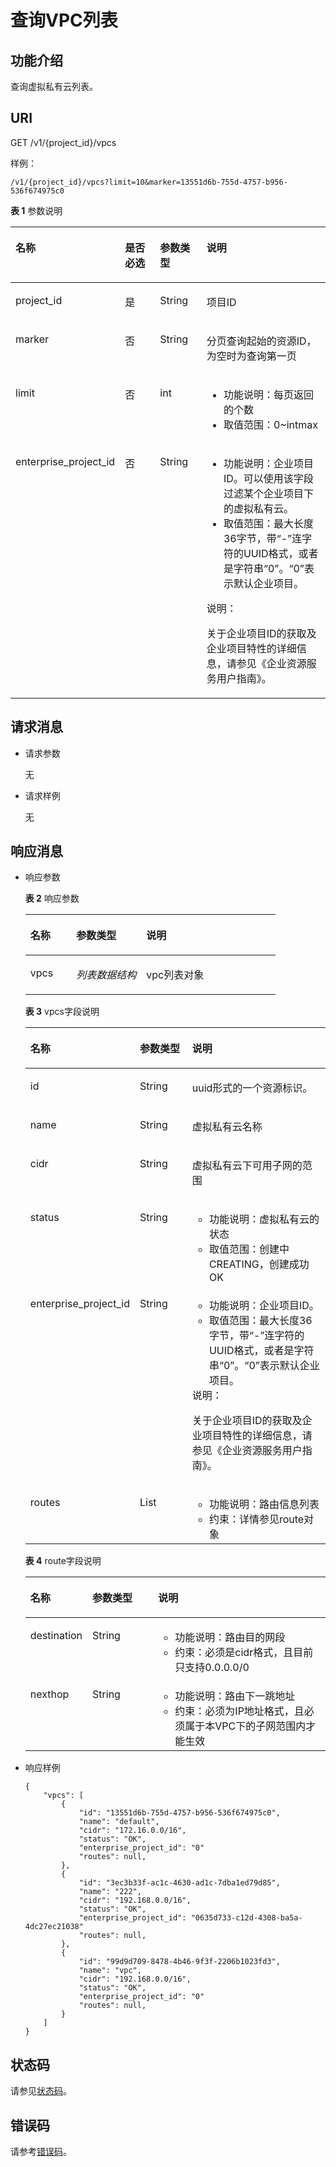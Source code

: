 # 查询VPC列表<a name="ZH-CN_TOPIC_0020090625"></a>

## 功能介绍<a name="section14477792"></a>

查询虚拟私有云列表。

## URI<a name="section63191266"></a>

GET /v1/\{project\_id\}/vpcs

样例：

```
/v1/{project_id}/vpcs?limit=10&marker=13551d6b-755d-4757-b956-536f674975c0
```

**表 1**  参数说明

<a name="table39337169"></a>
<table><thead align="left"><tr id="row33970761"><th class="cellrowborder" valign="top" width="15.6%" id="mcps1.2.5.1.1"><p id="p168245"><a name="p168245"></a><a name="p168245"></a>名称</p>
</th>
<th class="cellrowborder" valign="top" width="15.98%" id="mcps1.2.5.1.2"><p id="p13627845"><a name="p13627845"></a><a name="p13627845"></a>是否必选</p>
</th>
<th class="cellrowborder" valign="top" width="17.48%" id="mcps1.2.5.1.3"><p id="p17267522174356"><a name="p17267522174356"></a><a name="p17267522174356"></a>参数类型</p>
</th>
<th class="cellrowborder" valign="top" width="50.94%" id="mcps1.2.5.1.4"><p id="p30113633"><a name="p30113633"></a><a name="p30113633"></a>说明</p>
</th>
</tr>
</thead>
<tbody><tr id="row23285234"><td class="cellrowborder" valign="top" width="15.6%" headers="mcps1.2.5.1.1 "><p id="p7055840"><a name="p7055840"></a><a name="p7055840"></a>project_id</p>
</td>
<td class="cellrowborder" valign="top" width="15.98%" headers="mcps1.2.5.1.2 "><p id="p34652178"><a name="p34652178"></a><a name="p34652178"></a>是</p>
</td>
<td class="cellrowborder" valign="top" width="17.48%" headers="mcps1.2.5.1.3 "><p id="p56492018174356"><a name="p56492018174356"></a><a name="p56492018174356"></a>String</p>
</td>
<td class="cellrowborder" valign="top" width="50.94%" headers="mcps1.2.5.1.4 "><p id="p55363057"><a name="p55363057"></a><a name="p55363057"></a>项目ID</p>
</td>
</tr>
<tr id="row28505468"><td class="cellrowborder" valign="top" width="15.6%" headers="mcps1.2.5.1.1 "><p id="p27241609"><a name="p27241609"></a><a name="p27241609"></a>marker</p>
</td>
<td class="cellrowborder" valign="top" width="15.98%" headers="mcps1.2.5.1.2 "><p id="p59086710"><a name="p59086710"></a><a name="p59086710"></a>否</p>
</td>
<td class="cellrowborder" valign="top" width="17.48%" headers="mcps1.2.5.1.3 "><p id="p12450755174356"><a name="p12450755174356"></a><a name="p12450755174356"></a>String</p>
</td>
<td class="cellrowborder" valign="top" width="50.94%" headers="mcps1.2.5.1.4 "><p id="p24297067174412"><a name="p24297067174412"></a><a name="p24297067174412"></a>分页查询起始的资源ID，为空时为查询第一页</p>
</td>
</tr>
<tr id="row21315230"><td class="cellrowborder" valign="top" width="15.6%" headers="mcps1.2.5.1.1 "><p id="p48812047"><a name="p48812047"></a><a name="p48812047"></a>limit</p>
</td>
<td class="cellrowborder" valign="top" width="15.98%" headers="mcps1.2.5.1.2 "><p id="p61461766"><a name="p61461766"></a><a name="p61461766"></a>否</p>
</td>
<td class="cellrowborder" valign="top" width="17.48%" headers="mcps1.2.5.1.3 "><p id="p1878236174356"><a name="p1878236174356"></a><a name="p1878236174356"></a>int</p>
</td>
<td class="cellrowborder" valign="top" width="50.94%" headers="mcps1.2.5.1.4 "><a name="ul15798159502"></a><a name="ul15798159502"></a><ul id="ul15798159502"><li>功能说明：每页返回的个数</li><li>取值范围：0~intmax</li></ul>
</td>
</tr>
<tr id="row1068512542210"><td class="cellrowborder" valign="top" width="15.6%" headers="mcps1.2.5.1.1 "><p id="p55289571029"><a name="p55289571029"></a><a name="p55289571029"></a>enterprise_project_id</p>
</td>
<td class="cellrowborder" valign="top" width="15.98%" headers="mcps1.2.5.1.2 "><p id="p15529457128"><a name="p15529457128"></a><a name="p15529457128"></a>否</p>
</td>
<td class="cellrowborder" valign="top" width="17.48%" headers="mcps1.2.5.1.3 "><p id="p165291857925"><a name="p165291857925"></a><a name="p165291857925"></a>String</p>
</td>
<td class="cellrowborder" valign="top" width="50.94%" headers="mcps1.2.5.1.4 "><a name="ul152391731105011"></a><a name="ul152391731105011"></a><ul id="ul152391731105011"><li>功能说明：企业项目ID。可以使用该字段过滤某个企业项目下的虚拟私有云。</li><li>取值范围：最大长度36字节，带“-”连字符的UUID格式，或者是字符串“0”。“0”表示默认企业项目。</li></ul>
<div class="note" id="note104812057325"><a name="note104812057325"></a><a name="note104812057325"></a><span class="notetitle"> 说明： </span><div class="notebody"><p id="p13531165719211"><a name="p13531165719211"></a><a name="p13531165719211"></a>关于企业项目ID的获取及企业项目特性的详细信息，请参见《企业资源服务用户指南》。</p>
</div></div>
</td>
</tr>
</tbody>
</table>

## 请求消息<a name="section31850483"></a>

-   请求参数

    无

-   请求样例

    无


## 响应消息<a name="section18218892"></a>

-   响应参数

    **表 2**  响应参数

    <a name="table6229176715519"></a>
    <table><thead align="left"><tr id="row6055323715519"><th class="cellrowborder" valign="top" width="18.34%" id="mcps1.2.4.1.1"><p id="p586512615519"><a name="p586512615519"></a><a name="p586512615519"></a>名称</p>
    </th>
    <th class="cellrowborder" valign="top" width="27.97%" id="mcps1.2.4.1.2"><p id="p2771539415519"><a name="p2771539415519"></a><a name="p2771539415519"></a>参数类型</p>
    </th>
    <th class="cellrowborder" valign="top" width="53.690000000000005%" id="mcps1.2.4.1.3"><p id="p3035446115519"><a name="p3035446115519"></a><a name="p3035446115519"></a>说明</p>
    </th>
    </tr>
    </thead>
    <tbody><tr id="row4279228915519"><td class="cellrowborder" valign="top" width="18.34%" headers="mcps1.2.4.1.1 "><p id="p4362334815519"><a name="p4362334815519"></a><a name="p4362334815519"></a>vpcs</p>
    </td>
    <td class="cellrowborder" valign="top" width="27.97%" headers="mcps1.2.4.1.2 "><p id="p6059639815519"><a name="p6059639815519"></a><a name="p6059639815519"></a><em id="i1588689015618"><a name="i1588689015618"></a><a name="i1588689015618"></a>列表数据结构</em></p>
    </td>
    <td class="cellrowborder" valign="top" width="53.690000000000005%" headers="mcps1.2.4.1.3 "><p id="p1714182515519"><a name="p1714182515519"></a><a name="p1714182515519"></a>vpc列表对象</p>
    </td>
    </tr>
    </tbody>
    </table>

    **表 3**  vpcs字段说明

    <a name="table65129753"></a>
    <table><thead align="left"><tr id="row16647026"><th class="cellrowborder" valign="top" width="15.78%" id="mcps1.2.4.1.1"><p id="p6231886"><a name="p6231886"></a><a name="p6231886"></a>名称</p>
    </th>
    <th class="cellrowborder" valign="top" width="22%" id="mcps1.2.4.1.2"><p id="p25347041174441"><a name="p25347041174441"></a><a name="p25347041174441"></a>参数类型</p>
    </th>
    <th class="cellrowborder" valign="top" width="62.22%" id="mcps1.2.4.1.3"><p id="p18111828"><a name="p18111828"></a><a name="p18111828"></a>说明</p>
    </th>
    </tr>
    </thead>
    <tbody><tr id="row57771982"><td class="cellrowborder" valign="top" width="15.78%" headers="mcps1.2.4.1.1 "><p id="p49018956"><a name="p49018956"></a><a name="p49018956"></a>id</p>
    </td>
    <td class="cellrowborder" valign="top" width="22%" headers="mcps1.2.4.1.2 "><p id="p39844479174441"><a name="p39844479174441"></a><a name="p39844479174441"></a>String</p>
    </td>
    <td class="cellrowborder" valign="top" width="62.22%" headers="mcps1.2.4.1.3 "><p id="p27697526"><a name="p27697526"></a><a name="p27697526"></a>uuid形式的一个资源标识。</p>
    </td>
    </tr>
    <tr id="row47951145"><td class="cellrowborder" valign="top" width="15.78%" headers="mcps1.2.4.1.1 "><p id="p58837506"><a name="p58837506"></a><a name="p58837506"></a>name</p>
    </td>
    <td class="cellrowborder" valign="top" width="22%" headers="mcps1.2.4.1.2 "><p id="p6177377174441"><a name="p6177377174441"></a><a name="p6177377174441"></a>String</p>
    </td>
    <td class="cellrowborder" valign="top" width="62.22%" headers="mcps1.2.4.1.3 "><p id="p28235388174625"><a name="p28235388174625"></a><a name="p28235388174625"></a>虚拟私有云名称</p>
    </td>
    </tr>
    <tr id="row2894687"><td class="cellrowborder" valign="top" width="15.78%" headers="mcps1.2.4.1.1 "><p id="p33143133"><a name="p33143133"></a><a name="p33143133"></a>cidr</p>
    </td>
    <td class="cellrowborder" valign="top" width="22%" headers="mcps1.2.4.1.2 "><p id="p30605552174441"><a name="p30605552174441"></a><a name="p30605552174441"></a>String</p>
    </td>
    <td class="cellrowborder" valign="top" width="62.22%" headers="mcps1.2.4.1.3 "><p id="p48285594174625"><a name="p48285594174625"></a><a name="p48285594174625"></a>虚拟私有云下可用子网的范围</p>
    </td>
    </tr>
    <tr id="row40205569"><td class="cellrowborder" valign="top" width="15.78%" headers="mcps1.2.4.1.1 "><p id="p35425694"><a name="p35425694"></a><a name="p35425694"></a>status</p>
    </td>
    <td class="cellrowborder" valign="top" width="22%" headers="mcps1.2.4.1.2 "><p id="p63130643174441"><a name="p63130643174441"></a><a name="p63130643174441"></a>String</p>
    </td>
    <td class="cellrowborder" valign="top" width="62.22%" headers="mcps1.2.4.1.3 "><a name="ul99478214515"></a><a name="ul99478214515"></a><ul id="ul99478214515"><li>功能说明：虚拟私有云的状态</li><li>取值范围：创建中CREATING，创建成功OK</li></ul>
    </td>
    </tr>
    <tr id="row1340951516517"><td class="cellrowborder" valign="top" width="15.78%" headers="mcps1.2.4.1.1 "><p id="p28181711511"><a name="p28181711511"></a><a name="p28181711511"></a>enterprise_project_id</p>
    </td>
    <td class="cellrowborder" valign="top" width="22%" headers="mcps1.2.4.1.2 "><p id="p488171056"><a name="p488171056"></a><a name="p488171056"></a>String</p>
    </td>
    <td class="cellrowborder" valign="top" width="62.22%" headers="mcps1.2.4.1.3 "><a name="ul10874181418512"></a><a name="ul10874181418512"></a><ul id="ul10874181418512"><li>功能说明：企业项目ID。</li><li>取值范围：最大长度36字节，带“-”连字符的UUID格式，或者是字符串“0”。“0”表示默认企业项目。</li></ul>
    <div class="note" id="note49651516259"><a name="note49651516259"></a><a name="note49651516259"></a><span class="notetitle"> 说明： </span><div class="notebody"><p id="p011171718514"><a name="p011171718514"></a><a name="p011171718514"></a>关于企业项目ID的获取及企业项目特性的详细信息，请参见《企业资源服务用户指南》。</p>
    </div></div>
    </td>
    </tr>
    <tr id="row56256918135346"><td class="cellrowborder" valign="top" width="15.78%" headers="mcps1.2.4.1.1 "><p id="p60516514135346"><a name="p60516514135346"></a><a name="p60516514135346"></a>routes</p>
    </td>
    <td class="cellrowborder" valign="top" width="22%" headers="mcps1.2.4.1.2 "><p id="p32811915135346"><a name="p32811915135346"></a><a name="p32811915135346"></a>List</p>
    </td>
    <td class="cellrowborder" valign="top" width="62.22%" headers="mcps1.2.4.1.3 "><a name="ul93249349513"></a><a name="ul93249349513"></a><ul id="ul93249349513"><li>功能说明：路由信息列表</li><li>约束：详情参见route对象</li></ul>
    </td>
    </tr>
    </tbody>
    </table>

    **表 4**  route字段说明

    <a name="table3576833291556"></a>
    <table><thead align="left"><tr id="row921218691556"><th class="cellrowborder" valign="top" width="18.34%" id="mcps1.2.4.1.1"><p id="p798956991556"><a name="p798956991556"></a><a name="p798956991556"></a>名称</p>
    </th>
    <th class="cellrowborder" valign="top" width="22.38%" id="mcps1.2.4.1.2"><p id="p754435891556"><a name="p754435891556"></a><a name="p754435891556"></a>参数类型</p>
    </th>
    <th class="cellrowborder" valign="top" width="59.28%" id="mcps1.2.4.1.3"><p id="p711326791556"><a name="p711326791556"></a><a name="p711326791556"></a>说明</p>
    </th>
    </tr>
    </thead>
    <tbody><tr id="row3930377391556"><td class="cellrowborder" valign="top" width="18.34%" headers="mcps1.2.4.1.1 "><p id="p2948903591556"><a name="p2948903591556"></a><a name="p2948903591556"></a>destination</p>
    </td>
    <td class="cellrowborder" valign="top" width="22.38%" headers="mcps1.2.4.1.2 "><p id="p270722191556"><a name="p270722191556"></a><a name="p270722191556"></a>String</p>
    </td>
    <td class="cellrowborder" valign="top" width="59.28%" headers="mcps1.2.4.1.3 "><a name="ul5555115211517"></a><a name="ul5555115211517"></a><ul id="ul5555115211517"><li>功能说明：路由目的网段</li><li>约束：必须是cidr格式，且目前只支持0.0.0.0/0</li></ul>
    </td>
    </tr>
    <tr id="row6565233911054"><td class="cellrowborder" valign="top" width="18.34%" headers="mcps1.2.4.1.1 "><p id="p1623922311054"><a name="p1623922311054"></a><a name="p1623922311054"></a>nexthop</p>
    </td>
    <td class="cellrowborder" valign="top" width="22.38%" headers="mcps1.2.4.1.2 "><p id="p4377761311054"><a name="p4377761311054"></a><a name="p4377761311054"></a>String</p>
    </td>
    <td class="cellrowborder" valign="top" width="59.28%" headers="mcps1.2.4.1.3 "><a name="ul69731859205110"></a><a name="ul69731859205110"></a><ul id="ul69731859205110"><li>功能说明：路由下一跳地址</li><li>约束：必须为IP地址格式，且必须属于本VPC下的子网范围内才能生效</li></ul>
    </td>
    </tr>
    </tbody>
    </table>


-   响应样例

    ```
    {
        "vpcs": [
            {
                "id": "13551d6b-755d-4757-b956-536f674975c0",
                "name": "default",
                "cidr": "172.16.0.0/16",
                "status": "OK",
                "enterprise_project_id": "0" 
                "routes": null,
            },
            {
                "id": "3ec3b33f-ac1c-4630-ad1c-7dba1ed79d85",
                "name": "222",
                "cidr": "192.168.0.0/16",
                "status": "OK",
                "enterprise_project_id": "0635d733-c12d-4308-ba5a-4dc27ec21038"
                "routes": null,
            },
            {
                "id": "99d9d709-8478-4b46-9f3f-2206b1023fd3",
                "name": "vpc",
                "cidr": "192.168.0.0/16",
                "status": "OK",
                "enterprise_project_id": "0"
                "routes": null,
            }
        ]
    }
    ```


## 状态码<a name="section31981619"></a>

请参见[状态码](状态码.md)。

## 错误码<a name="section85821649202813"></a>

请参考[错误码](错误码.md)。

